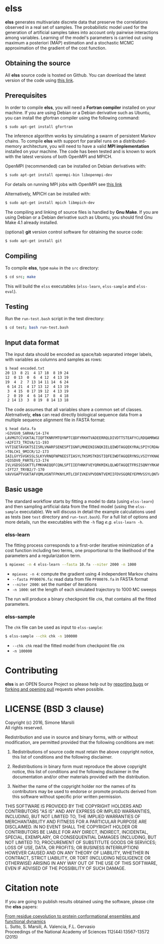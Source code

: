 # **elss**

**elss** generates multivariate discrete data that preserve the correlations
observed in a real set of samples. The probabilistic model used for the generation
of artificial samples takes into account only pairwise interactions among variables.
Learning of the model's parameters is carried out using maximum a posteriori
(MAP) estimation and a stochastic MCMC approximation of the gradient of the cost
function.

<!---
**elss** has been recently used to show that a minimal model of
amino acids interacting in pairs is able to capture higher-order correlations
from sequences of proteins with a common ancestor (i.e. the presence of
clusters of sequences with specific biological functions, see our paper
[From residue coevolution to protein conformational ensembles and functional dynamics](http://www.pnas.org/content/112/44/13567)).
-->

## Obtaining the source

All **elss** source code is hosted on Github. 
You can download the latest version of the code using
[this link](https://github.com/simomarsili/elss/archive/v0.2.1.tar.gz). 

## Prerequisites

In order to compile **elss**, you will need a **Fortran compiler** installed on your machine.
If you are using Debian or a Debian derivative such as Ubuntu, you can install the gfortran
compiler using the following command:

```bash
$ sudo apt-get install gfortran
```

The inference algorithm works by simulating a swarm of persistent Markov chains. 
To compile **elss** with support for parallel runs on a distributed-memory architecture,
you will need to have a valid **MPI implementation** installed on your machine. 
The code has been tested and is known to work with the latest versions of both OpenMPI and MPICH.   

OpenMPI (recommended) can be installed on Debian derivatives with:
```bash
$ sudo apt-get install openmpi-bin libopenmpi-dev
```
For details on running MPI jobs with OpenMPI see [this link](https://www.open-mpi.org/faq/?category=running)

Alternatively, MPICH can be installed with:
```bash
$ sudo apt-get install mpich libmpich-dev
```

The compiling and linking of source files is handled by **Gnu Make**. 
If you are using Debian or a Debian derivative such as Ubuntu, you should
find Gnu Make 4.1 already installed. 

(optional) **git** version control software for obtaining the source code:
```bash
$ sudo apt-get install git
```

## Compiling

To compile **elss**, type `make` in the `src` directory:
```bash
$ cd src; make
```

This will build the `elss` executables (`elss-learn`, `elss-sample` and `elss-eval`).

## Testing

Run the `run-test.bash` script in the test directory: 
```bash
$ cd test; bash run-test.bash
```

## Input data format

The input data should be encoded as space/tab separated integer labels,
with variables as columns and samples as rows:
```bash
$ head encoded.txt
20 13  8 21  4 17 18  8 19 24
12  0 13  0  6  4 12  4 13 19
19  4  2  7 13 14 11 14  6 24
 6 14 21  4 17 13 12  4 13 19
 3  4 15  0 17 19 12  4 13 19
 2  0 19  4  6 14 17  8  4 18
 2 14 13  3  8 19  8 14 13 18
```

The code assumes that all variables share a common set of classes.  
Aletrnatively, **elss** can read directly biological sequence data from a
multiple sequence alignment file in FASTA format:
```bash
$ head data.fa
>G3VGV0_SARHA/14-174
LAVMGTCCVGKTALTIQFTKNRFMTQYNPTCQDFYRKHTVADEERRQLDIVDTTSTEAFYCLRDQAMRWGEGFLLVYSVNDPHSFENVNVLWDHLQKLKGRVPMVLVANKVDVTDRLVNPRQGQEVARRFGVPYVETSAKSKEGVEQAFHELV
>A2FI73_TRIVA/11-193
VVTIGETAVGKTSIISRLVNARFSENESPTIGNFLMHEENIGNQKIELQIWDTAGQEKYRALSPIYCRDAAVGLIIYDVTNKDTFNKIDNWIKLFKDVADEALVYIVGNKCDKIELTVERNAIE-VFSDQGYNCFFTSAKTGEGINDLFHDIC
>T0LCH1_9MICR/12-173
IAILGYYSVGKSSLSLKYVRNQFNPNEESTIASYLTKSMSTKDSTIQFEIWDTAGQERYNSLVSIYYKNADAALIVYDITSRDSFEAAKQWVYELNFQKPDFLKILVGNKTDMEERQVDFEEGKEYAMQQNLIFLEASAKSGENVSKIFELFA
>Q3SDV0_PARTE/13-174
IVLVGDSGSGKTTLFMKHAEQQFCQNLSPTIIEFHNKFVEYQRKMIKLQLWDTAGQETFRSISQNYYRKANSIFFIYDITNKQSFERVYQWMNEAKQLAPDLIKVLIGNKSDLINRQVSFDEGKLFALENDLEFFELSAFGNRNLEDPIYYVL
>IFT27_TRYB2/7-170
VAVVGAPTVGKTAFVQMLHSNTFPKNYLMTLCDFIVKEVPVDDNTVEMIIFDVSGQREYEPMVSSYLQNTAVFIVMYDVSNKVTFEACARWVNQVRTNSK-SVGILIANKSDLSDAEVTDRQGKDLANANKMKFYKISTLRGVGITEPIDEIA
```

## Basic usage

The standard workflow starts by fitting a model to data (using `elss-learn`)
and then sampling artificial data from the fitted model (using the `elss-sample`
executable). We will discuss in detail the example calculations used as tests
(see `test` directory and `run-test.bash`). For a full list of options and 
more details, run the executables with the `-h` flag *e.g.* `elss-learn -h`.


### elss-learn
The fitting process corresponds to a first-order iterative minimization
of a cost function including two terms, one proportional to the
likelihood of the parameters and a regularization term.

```bash
$ mpiexec -n 4 elss-learn --fasta 10.fa --niter 2000 -n 1000
```
- `mpiexec -n 4`: compute the gradient using 4 independent Markov chains
- `--fasta PF00076.fa`: read data from file `PF00076.fa` in FASTA format
- `--niter 2000`: set the number of iterations
- `-n 1000`: set the length of each simulated trajectory to 1000 MC sweeps

The run will produce a binary checkpoint file `chk`,
that contains all the fitted parameters.

### elss-sample

The `chk` file can be used as input to `elss-sample`:
```bash
$ elss-sample --chk chk -n 100000
```
- `--chk chk` read the fitted model from checkpoint file `chk`
- `-n 100000`

# Contributing

**elss** is an OPEN Source Project so please help out by [reporting bugs](http://github.com/simomarsili/elss/issues) or [forking and opening pull](https://github.com/simomarsili/elss) requests when possible.

# LICENSE (BSD 3 clause)

Copyright (c) 2016, Simone Marsili  
All rights reserved.

Redistribution and use in source and binary forms, with or without modification, are permitted provided that the following conditions are met:

1. Redistributions of source code must retain the above copyright notice, this list of conditions and the following disclaimer.

2. Redistributions in binary form must reproduce the above copyright notice, this list of conditions and the following disclaimer in the documentation and/or other materials provided with the distribution.

3. Neither the name of the copyright holder nor the names of its contributors may be used to endorse or promote products derived from this software without specific prior written permission.

THIS SOFTWARE IS PROVIDED BY THE COPYRIGHT HOLDERS AND CONTRIBUTORS "AS IS" AND ANY EXPRESS OR IMPLIED WARRANTIES, INCLUDING, BUT NOT LIMITED TO, THE IMPLIED WARRANTIES OF MERCHANTABILITY AND FITNESS FOR A PARTICULAR PURPOSE ARE DISCLAIMED. IN NO EVENT SHALL THE COPYRIGHT HOLDER OR CONTRIBUTORS BE LIABLE FOR ANY DIRECT, INDIRECT, INCIDENTAL, SPECIAL, EXEMPLARY, OR CONSEQUENTIAL DAMAGES (INCLUDING, BUT NOT LIMITED TO, PROCUREMENT OF SUBSTITUTE GOODS OR SERVICES; LOSS OF USE, DATA, OR PROFITS; OR BUSINESS INTERRUPTION) HOWEVER CAUSED AND ON ANY THEORY OF LIABILITY, WHETHER IN CONTRACT, STRICT LIABILITY, OR TORT (INCLUDING NEGLIGENCE OR OTHERWISE) ARISING IN ANY WAY OUT OF THE USE OF THIS SOFTWARE, EVEN IF ADVISED OF THE POSSIBILITY OF SUCH DAMAGE.

# Citation note

If you are going to publish results obtained using the software, please cite the **elss** papers:

[From residue coevolution to protein conformational ensembles and functional dynamics](http://www.pnas.org/content/112/44/13567)  
L. Sutto, S. Marsili, A. Valencia, F.L. Gervasio  
Proceedings of the National Academy of Sciences 112(44):13567-13572 (2015)

